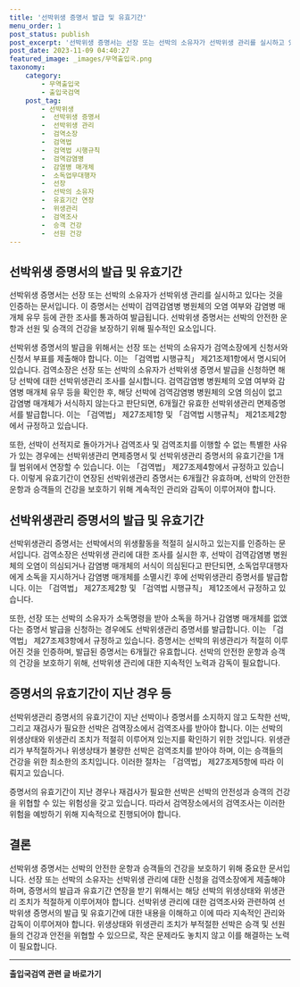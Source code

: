 ```yaml
---
title: '선박위생 증명서 발급 및 유효기간'
menu_order: 1
post_status: publish
post_excerpt: '선박위생 증명서는 선장 또는 선박의 소유자가 선박위생 관리를 실시하고 있다는 것을 인증하는 문서입니다. 이 증명서는 선박이 검역감염병 병원체의 오염 여부와 감염병 매개체 유무 등에 관한 조사를 통과하여 발급됩니다. 선박위생 증명서는 선박의 안전한 운항과 선원 및 승객의 건강을 보장하기 위해 필수적인 요소입니다.'
post_date: 2023-11-09 04:40:27
featured_image: _images/무역출입국.png
taxonomy:
    category:
        - 무역출입국
        - 출입국검역
    post_tag:
        - 선박위생
        -  선박위생 증명서
        -  선박위생 관리
        -  검역소장
        -  검역법
        -  검역법 시행규칙
        -  검역감염병
        -  감염병 매개체
        -  소독업무대행자
        -  선장
        -  선박의 소유자
        -  유효기간 연장
        -  위생관리
        -  검역조사
        -  승객 건강
        -  선원 건강
---
```



## 선박위생 증명서의 발급 및 유효기간

선박위생 증명서는 선장 또는 선박의 소유자가 선박위생 관리를 실시하고 있다는 것을 인증하는 문서입니다. 이 증명서는 선박이 검역감염병 병원체의 오염 여부와 감염병 매개체 유무 등에 관한 조사를 통과하여 발급됩니다. 선박위생 증명서는 선박의 안전한 운항과 선원 및 승객의 건강을 보장하기 위해 필수적인 요소입니다.

선박위생 증명서의 발급을 위해서는 선장 또는 선박의 소유자가 검역소장에게 신청서와 신청서 부표를 제출해야 합니다. 이는 「검역법 시행규칙」 제21조제1항에서 명시되어 있습니다. 검역소장은 선장 또는 선박의 소유자가 선박위생 증명서 발급을 신청하면 해당 선박에 대한 선박위생관리 조사를 실시합니다. 검역감염병 병원체의 오염 여부와 감염병 매개체 유무 등을 확인한 후, 해당 선박에 검역감염병 병원체의 오염 의심이 없고 감염병 매개체가 서식하지 않는다고 판단되면, 6개월간 유효한 선박위생관리 면제증명서를 발급합니다. 이는 「검역법」 제27조제1항 및 「검역법 시행규칙」 제21조제2항에서 규정하고 있습니다.

또한, 선박이 선적지로 돌아가거나 검역조사 및 검역조치를 이행할 수 없는 특별한 사유가 있는 경우에는 선박위생관리 면제증명서 및 선박위생관리 증명서의 유효기간을 1개월 범위에서 연장할 수 있습니다. 이는 「검역법」 제27조제4항에서 규정하고 있습니다. 이렇게 유효기간이 연장된 선박위생관리 증명서는 6개월간 유효하며, 선박의 안전한 운항과 승객들의 건강을 보호하기 위해 계속적인 관리와 감독이 이루어져야 합니다.

## 선박위생관리 증명서의 발급 및 유효기간

선박위생관리 증명서는 선박에서의 위생활동을 적절히 실시하고 있는지를 인증하는 문서입니다. 검역소장은 선박위생 관리에 대한 조사를 실시한 후, 선박이 검역감염병 병원체의 오염이 의심되거나 감염병 매개체의 서식이 의심된다고 판단되면, 소독업무대행자에게 소독을 지시하거나 감염병 매개체를 소멸시킨 후에 선박위생관리 증명서를 발급합니다. 이는 「검역법」 제27조제2항 및 「검역법 시행규칙」 제12조에서 규정하고 있습니다.

또한, 선장 또는 선박의 소유자가 소독명령을 받아 소독을 하거나 감염병 매개체를 없앴다는 증명서 발급을 신청하는 경우에도 선박위생관리 증명서를 발급합니다. 이는 「검역법」 제27조제3항에서 규정하고 있습니다. 증명서는 선박의 위생관리가 적절히 이루어진 것을 인증하며, 발급된 증명서는 6개월간 유효합니다. 선박의 안전한 운항과 승객의 건강을 보호하기 위해, 선박위생 관리에 대한 지속적인 노력과 감독이 필요합니다.

## 증명서의 유효기간이 지난 경우 등

선박위생관리 증명서의 유효기간이 지난 선박이나 증명서를 소지하지 않고 도착한 선박, 그리고 재검사가 필요한 선박은 검역장소에서 검역조사를 받아야 합니다. 이는 선박의 위생상태와 위생관리 조치가 적절히 이루어져 있는지를 확인하기 위한 것입니다. 위생관리가 부적절하거나 위생상태가 불량한 선박은 검역조치를 받아야 하며, 이는 승객들의 건강을 위한 최소한의 조치입니다. 이러한 절차는 「검역법」 제27조제5항에 따라 이뤄지고 있습니다.

증명서의 유효기간이 지난 경우나 재검사가 필요한 선박은 선박의 안전성과 승객의 건강을 위협할 수 있는 위험성을 갖고 있습니다. 따라서 검역장소에서의 검역조사는 이러한 위험을 예방하기 위해 지속적으로 진행되어야 합니다.

## 결론

선박위생 증명서는 선박의 안전한 운항과 승객들의 건강을 보호하기 위해 중요한 문서입니다. 선장 또는 선박의 소유자는 선박위생 관리에 대한 신청을 검역소장에게 제출해야 하며, 증명서의 발급과 유효기간 연장을 받기 위해서는 해당 선박의 위생상태와 위생관리 조치가 적절하게 이루어져야 합니다. 선박위생 관리에 대한 검역조사와 관련하여 선박위생 증명서의 발급 및 유효기간에 대한 내용을 이해하고 이에 따라 지속적인 관리와 감독이 이루어져야 합니다. 위생상태와 위생관리 조치가 부적절한 선박은 승객 및 선원들의 건강과 안전을 위협할 수 있으므로, 작은 문제라도 놓치지 않고 이를 해결하는 노력이 필요합니다.                      
<!-- wp:separator -->
<hr class="wp-block-separator has-alpha-channel-opacity"/>
<!-- /wp:separator -->

<!-- wp:group {"backgroundColor":"base","layout":{"type":"constrained"}} -->
<div class="wp-block-group has-base-background-color has-background"><!-- wp:paragraph {"align":"center","fontSize":"medium"} -->
<p class="has-text-align-center has-large-font-size"><strong>출입국검역 관련 글 바로가기</strong></p>
<!-- /wp:paragraph -->


<!-- wp:latest-posts
{"categories":[{"id":14934,"count":19,"description":"","link":"https://uknowlaw.com/category/%ec%b6%9c%ec%9e%85%ea%b5%ad%ea%b2%80%ec%97%ad/","name":"출입국검역","slug":"출입국검역","taxonomy":"category","parent":0,"meta":[],"_links":{"self":[{"href":"https://uknowlaw.com/wp-json/wp/v2/categories/14934"}],"collection":[{"href":"https://uknowlaw.com/wp-json/wp/v2/categories"}],"about":[{"href":"https://uknowlaw.com/wp-json/wp/v2/taxonomies/category"}],"wp:post_type":[{"href":"https://uknowlaw.com/wp-json/wp/v2/posts?categories=14934"}],"curies":[{"name":"wp","href":"https://api.w.org/{rel}","templated":true}]}}],"postsToShow":100,"excerptLength":28,"postLayout":"grid","columns":2,"featuredImageAlign":"left","featuredImageSizeSlug":"large","fontSize":"small"} /--></div>
<!-- /wp:group -->
